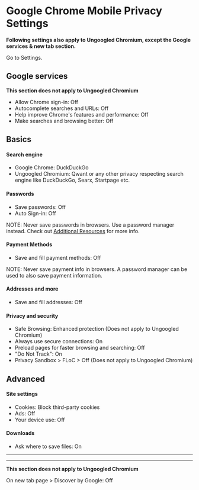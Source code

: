 # Google Chrome Mobile Privacy Settings

**Following settings also apply to Ungoogled Chromium, except the Google services & new tab section.**

Go to Settings.



## Google services
**This section does not apply to Ungoogled Chromium**

- Allow Chrome sign-in: Off
- Autocomplete searches and URLs: Off
- Help improve Chrome's features and performance: Off
- Make searches and browsing better: Off



## Basics

#### Search engine
- Google Chrome: DuckDuckGo
- Ungoogled Chromium: Qwant or any other privacy respecting search engine like DuckDuckGo, Searx, Startpage etc.

#### Passwords
- Save passwords: Off
- Auto Sign-in: Off

NOTE: Never save passwords in browsers. Use a password manager instead. Check out [Additional Resources](https://github.com/the-weird-aquarian/privacy-settings#additional-resources) for more info.

#### Payment Methods
- Save and fill payment methods: Off

NOTE: Never save payment info in browsers. A password manager can be used to also save payment information.

#### Addresses and more
- Save and fill addresses: Off

#### Privacy and security
- Safe Browsing: Enhanced protection (Does not apply to Ungoogled Chromium)
- Always use secure connections: On
- Preload pages for faster browsing and searching: Off
- "Do Not Track": On
- Privacy Sandbox > FLoC > Off (Does not apply to Ungoogled Chromium)



## Advanced

#### Site settings
- Cookies: Block third-party cookies
- Ads: Off
- Your device use: Off

#### Downloads
- Ask where to save files: On



---
---

**This section does not apply to Ungoogled Chromium**

On new tab page > Discover by Google: Off
